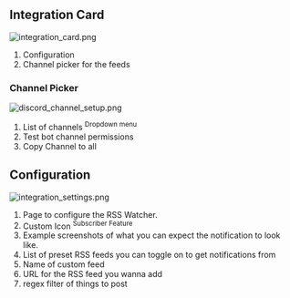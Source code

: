 ## Integration Card
![integration_card.png](/rsswatcher/integration_card.png)
1. Configuration
2. Channel picker for the feeds
### Channel Picker
![discord_channel_setup.png](/rsswatcher/discord_channel_setup.png)
1. List of channels <sup>Dropdown menu</sup>
2. Test bot channel permissions
3. Copy Channel to all
## Configuration
![integration_settings.png](/rsswatcher/integration_settings.png)
1. Page to configure the RSS Watcher.
2. Custom Icon <sup>Subscriber Feature</sup>
3. Example screenshots of what you can expect the notification to look like.
4. List of preset RSS feeds you can toggle on to get notifications from
5. Name of custom feed
6. URL for the RSS feed you wanna add
7. regex filter of things to post